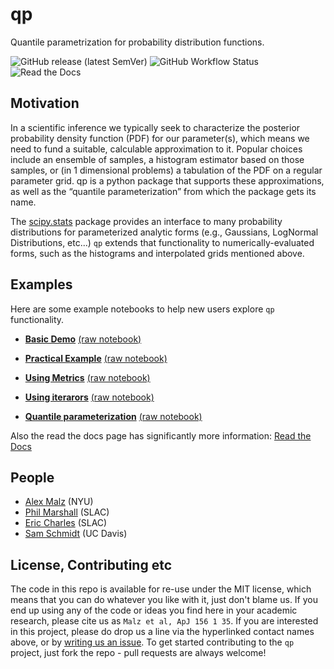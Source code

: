 # qp

Quantile parametrization for probability distribution functions.

![GitHub release (latest SemVer)](https://img.shields.io/github/v/release/LSSTDESC/qp)
![GitHub Workflow Status](https://img.shields.io/github/actions/workflow/status/LSSTDESC/qp/python-package.yml)
![Read the Docs](https://img.shields.io/readthedocs/qp)

## Motivation

In a scientific inference we typically seek to characterize the posterior probability density function (PDF) for our parameter(s), which means we need to fund a suitable, calculable approximation to it. Popular choices include an ensemble of samples, a histogram estimator based on those samples, or (in 1 dimensional problems) a tabulation of the PDF on a regular parameter grid. qp is a python package that supports these approximations, as well as the “quantile parameterization” from which the package gets its name.

The [scipy.stats](https://docs.scipy.org/doc/scipy/reference/stats.html) package provides an interface to many probability distributions for parameterized analytic forms (e.g., Gaussians, LogNormal Distributions, etc...)  `qp` extends that functionality to numerically-evaluated forms, such as the histograms and interpolated grids mentioned above.



## Examples

Here are some example notebooks to help new users explore `qp` functionality.

* **[Basic Demo](http://htmlpreview.github.io/?https://github.com/LSSTDESC/qp/blob/master/docs/demo.html)** [(raw notebook)](https://github.com/LSSTDESC/qp/blob/master/nb/demo.ipynb)

* **[Practical Example](http://htmlpreview.github.io/?https://github.com/LSSTDESC/qp/blob/master/docs/practical_example.html)** [(raw notebook)](https://github.com/LSSTDESC/qp/blob/master/nb/practical_example.ipynb)

* **[Using Metrics](http://htmlpreview.github.io/?https://github.com/LSSTDESC/qp/blob/master/docs/metrics_examples.html)** [(raw notebook)](https://github.com/LSSTDESC/qp/blob/master/nb/metrics_examples.ipynb)

* **[Using iterarors](http://htmlpreview.github.io/?https://github.com/LSSTDESC/qp/blob/master/docs/iterator_demo.html)** [(raw notebook)](https://github.com/LSSTDESC/qp/blob/master/nb/iterator_demo.ipynb)

* **[Quantile parameterization](http://htmlpreview.github.io/?https://github.com/LSSTDESC/qp/blob/master/docs/quantile_parameterization_demo.html)** [(raw notebook)](https://github.com/LSSTDESC/qp/blob/master/nb/quantile_parameterization_demo.ipynb)


Also the read the docs page has significantly more information:  [Read the Docs](http://qp.readthedocs.io/)


## People

* [Alex Malz](https://github.com/LSSTDESC/qp/issues/new?body=@aimalz) (NYU)
* [Phil Marshall](https://github.com/LSSTDESC/qp/issues/new?body=@drphilmarshall) (SLAC)
* [Eric Charles](https://github.com/LSSTDESC/qp/issues/new?body=@eacharles) (SLAC)
* [Sam Schmidt](https://github.com/LSSTDESC/qp/issues/new?body=@sschmidt) (UC Davis)

## License, Contributing etc

The code in this repo is available for re-use under the MIT license, which means that you can do whatever you like with it, just don't blame us. If you end up using any of the code or ideas you find here in your academic research, please cite us as `Malz et al, ApJ 156 1 35`. If you are interested in this project, please do drop us a line via the hyperlinked contact names above, or by [writing us an issue](https://github.com/aimalz/qp/issues/new). To get started contributing to the `qp` project, just fork the repo - pull requests are always welcome!





